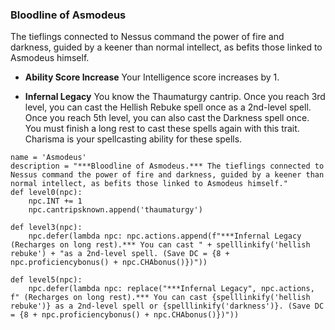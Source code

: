 ### Bloodline of Asmodeus
The tieflings connected to Nessus command the power of fire and darkness, guided by a keener than normal intellect, as befits those linked to Asmodeus himself.

* **Ability Score Increase** Your Intelligence score increases by 1.

* **Infernal Legacy** You know the Thaumaturgy cantrip. Once you reach 3rd level, you can cast the Hellish Rebuke spell once as a 2nd-level spell. Once you reach 5th level, you can also cast the Darkness spell once. You must finish a long rest to cast these spells again with this trait. Charisma is your spellcasting ability for these spells.

```
name = 'Asmodeus'
description = "***Bloodline of Asmodeus.*** The tieflings connected to Nessus command the power of fire and darkness, guided by a keener than normal intellect, as befits those linked to Asmodeus himself."
def level0(npc):
    npc.INT += 1
    npc.cantripsknown.append('thaumaturgy')

def level3(npc):
    npc.defer(lambda npc: npc.actions.append(f"***Infernal Legacy (Recharges on long rest).*** You can cast " + spelllinkify('hellish rebuke') + "as a 2nd-level spell. (Save DC = {8 + npc.proficiencybonus() + npc.CHAbonus()})"))

def level5(npc):
    npc.defer(lambda npc: replace("***Infernal Legacy", npc.actions, f" (Recharges on long rest).*** You can cast {spelllinkify('hellish rebuke')} as a 2nd-level spell or {spelllinkify('darkness')}. (Save DC = {8 + npc.proficiencybonus() + npc.CHAbonus()})"))
```
